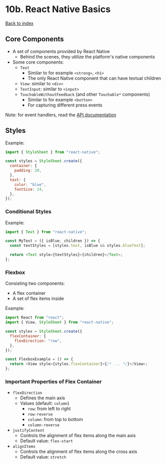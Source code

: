 # 10b. React Native Basics

[Back to index](../README.md)

## Core Components

- A set of components provided by React Native
  - Behind the scenes, they utilize the platform's native components
- Some core components:
  - `Text`
    - Similar to for example `<strong>`, `<h1>`
    - The only React Native component that can have textual children
  - `View`: similar to `<div>`
  - `TextInput`: similar to `<input>`
  - `TouchableWithoutFeedback` (and other `Touchable*` components)
    - Similar to for example `<button>`
    - For capturing different press events

Note: for event handlers, read the [API documentation](https://reactnative.dev/docs/components-and-apis)

## Styles

Example:

```js
import { StyleSheet } from "react-native";

const styles = StyleSheet.create({
  container: {
    padding: 20,
  },
  text: {
    color: "blue",
    fontSize: 24,
  },
});
```

### Conditional Styles

Example:

```js
import { Text } from "react-native";

const MyText = ({ isBlue, children }) => {
  const textStyles = [styles.text, isBlue && styles.blueText];

  return <Text style={textStyles}>{children}</Text>;
};
```

### Flexbox

Consisting two components:

- A flex container
- A set of flex items inside

Example:

```js
import React from "react";
import { View, StyleSheet } from "react-native";

const styles = StyleSheet.create({
  flexContainer: {
    flexDirection: "row",
  },
});

const FlexboxExample = () => {
  return <View style={styles.flexContainer}>{/* ... */}</View>;
};
```

### Important Properties of Flex Container

- `flexDirection`
  - Defines the main axis
  - Values (default: `column`)
    - `row`: from left to right
    - `row-reverse`
    - `column`: from top to bottom
    - `column-reverse`
- `justifyContent`
  - Controls the alignment of flex items along the main axis
  - Default value: `flex-start`
- `alignItems`
  - Controls the alignment of flex items along the cross axis
  - Default value: `stretch`
